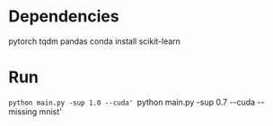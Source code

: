 # Dependencies

pytorch
tqdm
pandas
conda install scikit-learn

# Run

`python main.py -sup 1.0 --cuda'
`python main.py -sup 0.7 --cuda --missing mnist' 

